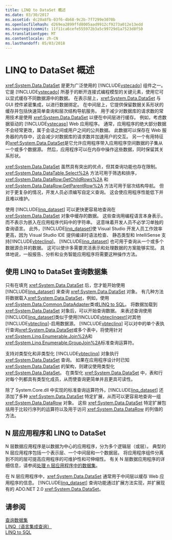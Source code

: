 ```yaml
---
title: LINQ to DataSet 概述
ms.date: 03/30/2017
ms.assetid: dc20a8fb-03f6-4b68-9c2b-7f7299e3070b
ms.openlocfilehash: d269ea2899ffd8005aad9912cf9273a012e13edd
ms.sourcegitcommit: 11f11ca6cefe555972b3a5c99729d1a7523d8f50
ms.translationtype: MT
ms.contentlocale: zh-CN
ms.lasthandoff: 05/03/2018
---
```

# <a name="linq-to-dataset-overview"></a>LINQ to DataSet 概述
<xref:System.Data.DataSet> 是更为广泛使用的 [!INCLUDE[vstecado](../../../../includes/vstecado-md.md)] 组件之一。 它是 [!INCLUDE[vstecado](../../../../includes/vstecado-md.md)] 所基于的断开连接式编程模型的关键元素，使用它可以显式缓存不同数据源中的数据。 在表示层上，<xref:System.Data.DataSet> 与 GUI 控件紧密集成，以进行数据绑定。 在中间层上，它提供保留数据关系形状的缓存并包括快速简单查询和层次结构导航服务。 用于减少对数据库的请求数的常用技术是使用 <xref:System.Data.DataSet> 以便在中间层进行缓存。 例如，考虑数据驱动的 [!INCLUDE[vstecasp](../../../../includes/vstecasp-md.md)] Web 应用程序。 通常，应用程序的绝大部分数据不会经常更改，属于会话之间或用户之间的公共数据。 此数据可以保存在 Web 服务器的内存中，这会减少对数据库的请求数并加速用户的交互。 另一个有用特征的<xref:System.Data.DataSet>是它允许应用程序带入应用程序空间数据的子集从一个或多个数据源。 然后，应用程序可以在内存中操作这些数据，同时保留其关系形状。  
  
 <xref:System.Data.DataSet> 虽然具有突出的优点，但其查询功能也存在限制。 <xref:System.Data.DataTable.Select%2A> 方法可用于筛选和排序，<xref:System.Data.DataRow.GetChildRows%2A> 和 <xref:System.Data.DataRow.GetParentRow%2A> 方法可用于层次结构导航。 但对于更复杂的情况，开发人员必须编写自定义查询。 这会使应用程序性能低下并且难以维护。  
  
 使用 [!INCLUDE[linq_dataset](../../../../includes/linq-dataset-md.md)] 可以更快更容易地查询在 <xref:System.Data.DataSet> 对象中缓存的数据。 这些查询用编程语言本身表示，而不表示为嵌入在应用程序代码中的字符串。 这意味着开发人员不必学习单独的查询语言。 此外，[!INCLUDE[linq_dataset](../../../../includes/linq-dataset-md.md)]使 Visual Studio 开发人员工作效率更高，因为 Visual Studio IDE 提供编译时语法检查、 静态类型和 IntelliSense 支持[!INCLUDE[vbteclinq](../../../../includes/vbteclinq-md.md)]。 [!INCLUDE[linq_dataset](../../../../includes/linq-dataset-md.md)] 也可用于查询从一个或多个数据源合并的数据。 这可以使许多需要灵活表示和处理数据的方案能够实现。 具体地说，一般报告、分析和业务智能应用程序将需要这种操作方法。  
  
## <a name="querying-datasets-using-linq-to-dataset"></a>使用 LINQ to DataSet 查询数据集  
 只有在填充 <xref:System.Data.DataSet> 后，您才能开始使用 [!INCLUDE[linq_dataset](../../../../includes/linq-dataset-md.md)] 来查询 <xref:System.Data.DataSet> 对象。 有几种方法将数据载入<xref:System.Data.DataSet>，例如，使用<xref:System.Data.Common.DataAdapter>类或[LINQ to SQL](../../../../docs/framework/data/adonet/sql/linq/index.md)。 将数据加载到 <xref:System.Data.DataSet> 对象后，可以开始查询数据。 来表述查询使用[!INCLUDE[linq_dataset](../../../../includes/linq-dataset-md.md)]类似于使用[!INCLUDE[vbteclinqext](../../../../includes/vbteclinqext-md.md)]对其他[!INCLUDE[vbteclinq](../../../../includes/vbteclinq-md.md)]-启用数据源。 [!INCLUDE[vbteclinq](../../../../includes/vbteclinq-md.md)] 可以对中的单个表执行查询<xref:System.Data.DataSet>或多个表中，将使用针对<xref:System.Linq.Enumerable.Join%2A>和<xref:System.Linq.Enumerable.GroupJoin%2A>标准查询运算符。  
  
 支持对类型化和非类型化 [!INCLUDE[vbteclinq](../../../../includes/vbteclinq-md.md)] 对象执行 <xref:System.Data.DataSet> 查询。 如果在应用程序设计时已知 <xref:System.Data.DataSet> 的架构，则建议使用类型化 <xref:System.Data.DataSet>。 在类型化 <xref:System.Data.DataSet> 中，表和行对每个列都具有类型化成员，从而使查询更简单并且更具可读性。  
  
 除了 System.Core.dll 中实现的标准查询运算符外，[!INCLUDE[linq_dataset](../../../../includes/linq-dataset-md.md)] 还添加了多种 <xref:System.Data.DataSet> 特定扩展，从而可以更容易地查询一组 <xref:System.Data.DataRow> 对象。 这些 <xref:System.Data.DataSet> 特定扩展包括用于比较行序列的运算符以及用于访问 <xref:System.Data.DataRow> 的列值的方法。  
  
## <a name="n-tier-applications-and-linq-to-dataset"></a>N 层应用程序和 LINQ to DataSet  
 N 层数据应用程序是以数据为中心的应用程序，分为多个逻辑层（或层）。 典型的 N 层应用程序包括一个表示层、一个中间层和一个数据层。 将应用程序组件分离到不同的层可提高应用程序的可维护性和可伸缩性。 有关 N 层数据应用程序的详细信息，请参阅[处理 n 层应用程序中的数据集](http://msdn.microsoft.com/library/f6ae2ee0-ea5f-4a79-8f4b-e21c115afb20)。  
  
 在 N 层应用程序中，<xref:System.Data.DataSet> 通常用于中间层以缓存 Web 应用程序的信息。 [!INCLUDE[linq_dataset](../../../../includes/linq-dataset-md.md)] 查询功能通过扩展方法实现，并扩展现有的 ADO.NET 2.0 <xref:System.Data.DataSet>。  
  
## <a name="see-also"></a>请参阅  
 [查询数据集](../../../../docs/framework/data/adonet/querying-datasets-linq-to-dataset.md)  
 [LINQ（语言集成查询）](http://msdn.microsoft.com/library/a73c4aec-5d15-4e98-b962-1274021ea93d)  
 [LINQ to SQL](../../../../docs/framework/data/adonet/sql/linq/index.md)
